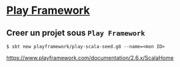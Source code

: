 # [Play Framework](https://www.playframework.com/documentation/2.6.x/Home)


## Creer un projet sous `Play Framework`

```
$ sbt new playframework/play-scala-seed.g8 --name=<mon ID>
```

https://www.playframework.com/documentation/2.6.x/ScalaHome
